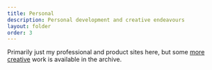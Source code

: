 ```yaml
---
title: Personal
description: Personal development and creative endeavours
layout: folder
order: 3
---
```


Primarily just my professional and product sites here, but some [more creative](/archive/projects/apps/) work is available in the archive.

